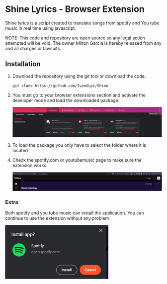 # Shine Lyrics - Browser Extension

Shine lyrics is a script created to translate songs from spotify and You tube music in real time using javascript.

NOTE: This code and repository are open source so any legal action attempted will be void. The owner Milton Garcia is hereby released from any and all charges or lawsuits.

## Installation

1. Download the repository using the git tool or download the code.

   ```
   git clone https://github.com/IvanGLpz/Shine
   ```

2. You must go to your browser extensions section and activate the developer mode and load the downloaded package.

   ![1694972442049](image/readme/1694972442049.png)

3. To load the package you only have to select the folder where it is located
4. Check the spotify.com or youtubemusic page to make sure the extension works.

   ![1694972537675](image/readme/1694972537675.png)

### Extra

Both spotify and you tube music can install the application. You can continue to use the extension without any problem

![1694972615430](image/readme/1694972615430.png)
